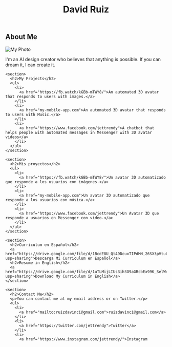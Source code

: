 
<html>
<head>
  <title>David Ruiz</title>
  <meta name="viewport" content="width=device-width, initial-scale=1">
  <link href="https://fonts.googleapis.com/css2?family=Roboto:wght@300;400;500;700&display=swap" rel="stylesheet">
  <link rel="stylesheet" href="style.css">
</head>
<body>
  <header>
    <h1>David Ruiz</h1>
  </header>
  <main>
    <section>
      <h2>About Me</h2>
      <img src="https://cdn.discordapp.com/attachments/1110038126287654966/1110038207132864665/1681955581981.png" alt="My Photo">
      <p>I'm an AI design creator who believes that anything is possible. If you can dream it, I can create it.</p>
    </section>
    
    <section>
      <h2>My Projects</h2>
      <ul>
        <li>
          <a href="https://fb.watch/kGBb-mTWY8/">An automated 3D avatar that responds to users with images.</a>
        </li>
        <li>
          <a href="my-mobile-app.com">An automated 3D avatar that responds to users with Music.</a>
        </li>
        <li>
          <a href="https://www.facebook.com/jettrendy">A chatbot that helps people with automated messages in Messenger with 3D avatar videos</a>
        </li>
      </ul>
    </section>
    
    <section>
      <h2>Mis proyectos</h2>
      <ul>
        <li>
          <a href="https://fb.watch/kGBb-mTWY8/">Un avatar 3D automatizado que responde a los usuarios con imágenes.</a>
        </li>
        <li>
          <a href="my-mobile-app.com">Un avatar 3D automatizado que responde a los usuarios con música.</a>
        </li>
        <li>
          <a href="https://www.facebook.com/jettrendy">Un Avatar 3D que responde a usuarios en Messenger con video.</a>
        </li>
      </ul>
    </section>
    
    <section>
      <h2>Curriculum en Español</h2>
      <a href="https://drive.google.com/file/d/1BcdE8U_Qt49DcuxTIPdMN_26SX3pVtuL/view?usp=sharing">Descarga Mi Curriculum en Español</a>
      <h2>Resume in English</h2>
      <a href="https://drive.google.com/file/d/1uTLMijLIUs3ih3O9aGRcbEx99K_SelW4/view?usp=sharing">Download My Curriculum in English</a>
    </section>
    
    <section>
      <h2>Contact Me</h2>
      <p>You can contact me at my email address or on Twitter.</p>
      <ul>
        <li>
          <a href="mailto:ruizdavinci@gmail.com">ruizdavinci@gmail.com</a>
        </li>
        <li>
          <a href="https://twitter.com/jettrendy">Twitter</a>
        </li>
        <li>
          <a href="https://www.instagram.com/jettrendy/">Instagram

